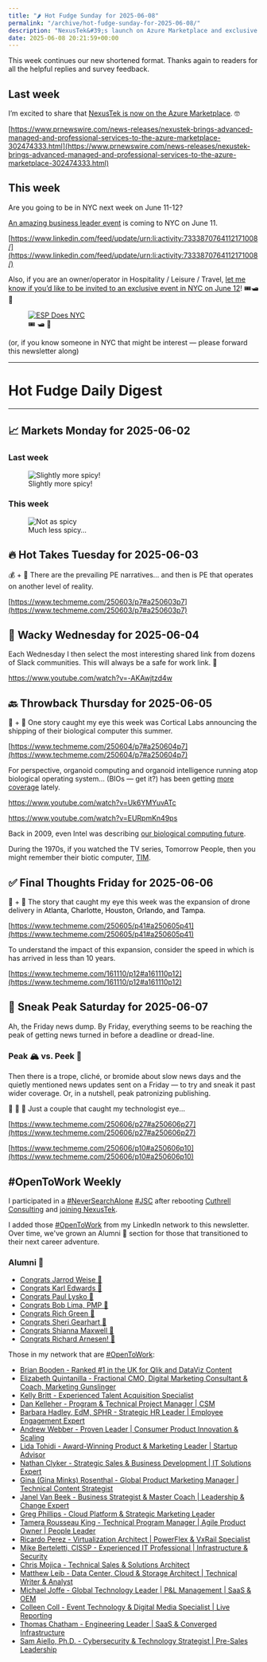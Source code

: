```yaml
---
title: "🌶️ Hot Fudge Sunday for 2025-06-08"
permalink: "/archive/hot-fudge-sunday-for-2025-06-08/"
description: "NexusTek&#39;s launch on Azure Marketplace and exclusive NYC events highlight this week&#39;s updates!"
date: 2025-06-08 20:21:59+00:00
---
```


This week continues our new shortened format. Thanks again to readers for all the helpful replies and survey feedback.

## Last week

I’m excited to share that [NexusTek is now on the Azure Marketplace](https://azuremarketplace.microsoft.com/en-us/marketplace/consulting-services?search=NexusTek&page=1). 🤓

[https://www.prnewswire.com/news-releases/nexustek-brings-advanced-managed-and-professional-services-to-the-azure-marketplace-302474333.html](https://www.prnewswire.com/news-releases/nexustek-brings-advanced-managed-and-professional-services-to-the-azure-marketplace-302474333.html)

## This week

Are you going to be in NYC next week on June 11-12?

[An amazing business leader event](https://www.linkedin.com/feed/update/urn:li:activity:7333870764112171008/) is coming to NYC on June 11.

[https://www.linkedin.com/feed/update/urn:li:activity:7333870764112171008/](https://www.linkedin.com/feed/update/urn:li:activity:7333870764112171008/)

Also, if you are an owner/operator in Hospitality / Leisure / Travel, [let me know if you’d like to be invited to <span style="color: rgba(0, 0, 0, 0.9)"> an exclusive event in NYC on June 12</span>](https://meetings.hubspot.com/gil-rosario/bde-rr-scheduler)<span style="color: rgba(0, 0, 0, 0.9)">! 🎟️🛥️🌃</span>

<figure><a href="https://meetings.hubspot.com/gil-rosario/bde-rr-scheduler" target="_blank" rel="noopener noreferrer"><img src="https://assets.buttondown.email/images/525e8249-5cab-4522-a98e-15214dbb85f7.png?w=960&amp;fit=max" alt="ESP Does NYC" draggable="false"></a><figcaption><span style="color: rgba(0, 0, 0, 0.9)">🎟️ 🛥️ 🌃</span></figcaption></figure>

(or, if you know someone in NYC that might be interest — please forward this newsletter along)

---

# Hot Fudge Daily Digest

---

## 📈 Markets Monday for 2025-06-02

### Last week

<figure><img src="https://assets.buttondown.email/images/fd38e4b7-494f-40aa-82d0-cf49e4f9e72f.png?w=960&amp;fit=max" alt="Slightly more spicy!" draggable="false"><figcaption>Slightly more spicy!</figcaption></figure>

### This week

<figure><img src="https://assets.buttondown.email/images/dd8121a7-767e-4cbf-ba3d-600ce9468730.png?w=960&amp;fit=max" alt="Not as spicy" draggable="false"><figcaption>Much less spicy…</figcaption></figure>
 

## 🔥 Hot Takes Tuesday for 2025-06-03

💰 + 🤯 There are the prevailing PE narratives… and then is PE that operates on another level of reality.

[https://www.techmeme.com/250603/p7#a250603p7](https://www.techmeme.com/250603/p7#a250603p7)

 

## 🤪 Wacky Wednesday for 2025-06-04

Each Wednesday I then select the most interesting shared link from dozens of Slack communities. This will always be a safe for work link. 🙈

https://www.youtube.com/watch?v=-AKAwjtzd4w

## 🔙 Throwback Thursday for 2025-06-05

🤖 + 🧫 One story caught my eye this week was Cortical Labs announcing the shipping of their biological computer this summer.

[https://www.techmeme.com/250604/p7#a250604p7](https://www.techmeme.com/250604/p7#a250604p7)

For perspective, organoid computing and organoid intelligence running atop biological operating system… (BIOs — get it?) has been getting [more coverage](https://newatlas.com/computers/finalspark-bio-computers-brain-organoids/) lately.

https://www.youtube.com/watch?v=Uk6YMYuvATc

https://www.youtube.com/watch?v=EURpmKn49ps

Back in 2009, even Intel was describing [our biological computing future](https://www.techmeme.com/090209/p70#a090209p70).

During the 1970s, if you watched the TV series, Tomorrow People, then you might remember their biotic computer, [TIM](https://en.wikipedia.org/wiki/The_Tomorrow_People#Cast).

 

## ✅ Final Thoughts Friday for 2025-06-06

🤖 + 🚁 The story that caught my eye this week was the expansion of drone delivery in <span style="color: rgb(0, 0, 0)">Atlanta, Charlotte, Houston, Orlando, and Tampa.</span>

[https://www.techmeme.com/250605/p41#a250605p41](https://www.techmeme.com/250605/p41#a250605p41)

To understand the impact of this expansion, consider the speed in which is has arrived in less than 10 years.

[https://www.techmeme.com/161110/p12#a161110p12](https://www.techmeme.com/161110/p12#a161110p12)

## 🔮 Sneak Peak Saturday for 2025-06-07

Ah, the Friday news dump. By Friday, everything seems to be reaching the peak of getting news turned in before a deadline or dread-line.

### Peak 🏔️ vs. Peek 👀

Then there is a trope, cliché, or bromide about slow news days and the quietly mentioned news updates sent on a Friday — to try and sneak it past wider coverage. Or, in a nutshell, peak patronizing publishing.

🤔 🤨 🧐 Just a couple that caught my technologist eye…

[https://www.techmeme.com/250606/p27#a250606p27](https://www.techmeme.com/250606/p27#a250606p27)

[https://www.techmeme.com/250606/p10#a250606p10](https://www.techmeme.com/250606/p10#a250606p10)

<h2 data-pm-slice="1 3 []">#OpenToWork Weekly</h2>

I participated in a [#NeverSearchAlone](https://www.youtube.com/watch?v=OH3nzRdwYPA) [#JSC](https://www.phyl.org/jsc) after rebooting [Cuthrell Consulting](https://cuthrell.consulting) and [joining NexusTek](https://cuthrell.consulting/blog/jay-cuthrell-joins-nexustek/).

I added those [#OpenToWork](https://www.linkedin.com/search/results/content/?keywords=%23OpenToWork&origin=FACETED_SEARCH&postedBy=%5B%22first%22%5D&sid=TbC&sortBy=%22date_posted%22) from my LinkedIn network to this newsletter. Over time, we've grown an Alumni 🎉 section for those that transitioned to their next career adventure.

### Alumni 🎉

- [Congrats Jarrod Weise 🎉](https://www.linkedin.com/posts/jarrodweise_thechargeahead-electricvehicles-innovation-activity-7325543362621509632-t5Oy?utm_source=share&utm_medium=member_desktop&rcm=ACoAACk1T7oBu6QkP2p3bHgknv3R55ktER0dzqc)
- [Congrats Karl Edwards 🎉](https://www.linkedin.com/posts/edwardskarl_im-happy-to-share-that-im-starting-a-new-activity-7323502970120138752-SLA-?utm_source=share&utm_medium=member_desktop&rcm=ACoAACk1T7oBu6QkP2p3bHgknv3R55ktER0dzqc)
- [Congrats Paul Lysko 🎉](https://www.linkedin.com/posts/paullysko_hellyeah-activity-7315070360708603905-ZDc_?utm_source=share&utm_medium=member_desktop&rcm=ACoAACk1T7oBu6QkP2p3bHgknv3R55ktER0dzqc)
- [Congrats Bob Lima, PMP 🎉](https://www.linkedin.com/posts/limarobert_im-happy-to-share-that-im-starting-a-new-activity-7315167863147769856-Tsk-?utm_source=share&utm_medium=member_desktop&rcm=ACoAACk1T7oBu6QkP2p3bHgknv3R55ktER0dzqc)
- [Congrats Rich Green 🎉](https://www.linkedin.com/posts/rich-green-5304804_im-happy-to-share-that-im-starting-a-new-activity-7312272227184324608-HmZN?utm_source=share&utm_medium=member_desktop&rcm=ACoAACk1T7oBu6QkP2p3bHgknv3R55ktER0dzqc)
- [Congrats Sheri Gearhart 🎉](https://www.linkedin.com/posts/sheri-gearhart_im-happy-to-share-that-im-starting-a-new-activity-7314986352909983745-VKzo?utm_source=share&utm_medium=member_desktop&rcm=ACoAACk1T7oBu6QkP2p3bHgknv3R55ktER0dzqc)
- [Congrats Shianna Maxwell 🎉](https://www.linkedin.com/posts/shiannamaxwell_im-happy-to-share-that-im-starting-a-new-activity-7302404919678902272-FHRz?utm_source=share&utm_medium=member_desktop&rcm=ACoAACk1T7oBu6QkP2p3bHgknv3R55ktER0dzqc)
- [Congrats Richard Arnesen! 🎉](https://www.linkedin.com/posts/richard-arnesen_im-happy-to-share-that-im-starting-a-new-activity-7290099022084616192-QjYm?utm_source=share&utm_medium=member_desktop)

Those in my network that are [#OpenToWork](https://www.linkedin.com/search/results/content/?keywords=%23OpenToWork&origin=FACETED_SEARCH&postedBy=%5B%22first%22%5D&sid=TbC&sortBy=%22date_posted%22):

- [Brian Booden - Ranked #1 in the UK for Qlik and DataViz Content](https://www.linkedin.com/in/qlikluminary/)
- [Elizabeth Quintanilla - Fractional CMO, Digital Marketing Consultant & Coach, Marketing Gunslinger](https://www.linkedin.com/in/elizabethquintanilla/)
- [Kelly Britt - Experienced Talent Acquisition Specialist](https://www.linkedin.com/in/kelly-britt/)
- [Dan Kelleher - Program & Technical Project Manager | CSM](https://www.linkedin.com/in/kelleherdan/)
- [Barbara Hadley, EdM, SPHR - Strategic HR Leader | Employee Engagement Expert](https://www.linkedin.com/in/barbarahadleyhrleader/)
- [Andrew Webber - Proven Leader | Consumer Product Innovation & Scaling](https://www.linkedin.com/in/andrewwebber/)
- [Lida Tohidi - Award-Winning Product & Marketing Leader | Startup Advisor](https://www.linkedin.com/in/lidatohidi/)
- [Nathan Clyker - Strategic Sales & Business Development | IT Solutions Expert](https://www.linkedin.com/in/nathan-clyker/)
- [Gina (Gina Minks) Rosenthal - Global Product Marketing Manager | Technical Content Strategist](https://www.linkedin.com/in/gminks/)
- [Janel Van Beek - Business Strategist & Master Coach | Leadership & Change Expert](https://www.linkedin.com/in/janellanzadbafrancievanwirkus220/)
- [Greg Phillips - Cloud Platform & Strategic Marketing Leader](https://www.linkedin.com/in/gregaphillips/)
- [Tamera Rousseau King - Technical Program Manager | Agile Product Owner | People Leader](https://www.linkedin.com/in/tjrking/)
- [Ricardo Perez - Virtualization Architect | PowerFlex & VxRail Specialist](https://www.linkedin.com/in/ricardo-perez-atx)
- [Mike Berteletti, CISSP - Experienced IT Professional | Infrastructure & Security](https://www.linkedin.com/in/mike-berteletti-cissp/)
- [Chris Mojica - Technical Sales & Solutions Architect](https://www.linkedin.com/in/pcmojica/)
- [Matthew Leib - Data Center, Cloud & Storage Architect | Technical Writer & Analyst](https://www.linkedin.com/in/matthewleib/)
- [Michael Joffe - Global Technology Leader | P&L Management | SaaS & OEM](https://www.linkedin.com/in/joffemichael/)
- [Colleen Coll - Event Technology & Digital Media Specialist | Live Reporting](https://www.linkedin.com/in/colleen-coll-b971505/)
- [Thomas Chatham - Engineering Leader | SaaS & Converged Infrastructure](https://www.linkedin.com/in/thomaschatham/)
- [Sam Aiello, Ph.D. - Cybersecurity & Technology Strategist | Pre-Sales Leadership](https://www.linkedin.com/in/samaiello/)